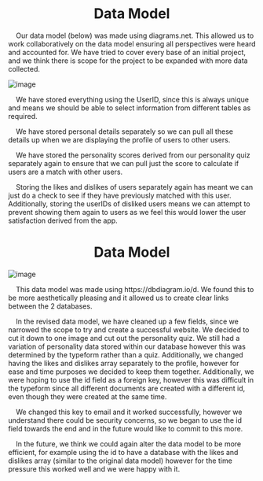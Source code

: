 <h1 align="center"> <b>Data Model</b> </h1>

<p>&nbsp;&nbsp;&nbsp;&nbsp;Our data model (below) was made using diagrams.net. This allowed us to work collaboratively on the data model ensuring all perspectives were heard and accounted for. We have tried to cover every base of an initial project, and we think there is scope for the project to be expanded with more data collected.</p> 

![image](https://user-images.githubusercontent.com/73884031/117432040-cfcc8200-af21-11eb-9439-c850a54fac5c.png)

<p>&nbsp;&nbsp;&nbsp;&nbsp;We have stored everything using the UserID, since this is always unique and means we should be able to select information from different tables as required.</p>

<p>&nbsp;&nbsp;&nbsp;&nbsp;We have stored personal details separately so we can pull all these details up when we are displaying the profile of users to other users.</p> 

<p>&nbsp;&nbsp;&nbsp;&nbsp;We have stored the personality scores derived from our personality quiz separately again to ensure that we can pull just the score to calculate if users are a match with other users.</p> 

<p>&nbsp;&nbsp;&nbsp;&nbsp;Storing the likes and dislikes of users separately again has meant we can just do a check to see if they have previously matched with this user. Additionally, storing the userIDs of disliked users means we can attempt to prevent showing them again to users as we feel this would lower the user satisfaction derived from the app.</p> 

<h1 align="center"> <b>Data Model</b> </h1>

![image](https://user-images.githubusercontent.com/73884031/117432495-597c4f80-af22-11eb-99e0-fb16853c486a.png)

<p>&nbsp;&nbsp;&nbsp;&nbsp;This data model was made using https://dbdiagram.io/d. We found this to be more aesthetically pleasing and it allowed us to create clear links between the 2 databases.</p> 

<p>&nbsp;&nbsp;&nbsp;&nbsp;In the revised data model, we have cleaned up a few fields, since we narrowed the scope to try and create a successful website. We decided to cut it down to one image and cut out the personality quiz. We still had a variation of personality data stored within our database however this was determined by the typeform rather than a quiz. Additionally, we changed having the likes and dislikes array separately to the profile, however for ease and time purposes we decided to keep them together. Additionally, we were hoping to use the id field as a foreign key, however this was difficult in the typeform since all different documents are created with a different id, even though they were created at the same time.</p> 

<p>&nbsp;&nbsp;&nbsp;&nbsp;We changed this key to email and it worked successfully, however we understand there could be security concerns, so we began to use the id field towards the end and in the future would like to commit to this more.</p> 

<p>&nbsp;&nbsp;&nbsp;&nbsp;In the future, we think we could again alter the data model to be more efficient, for example using the id to have a database with the likes and dislikes array (similar to the original data model) however for the time pressure this worked well and we were happy with it.</p> 
